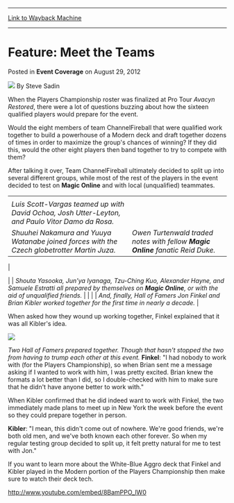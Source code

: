 
---
[Link to Wayback Machine](https://web.archive.org/web/20220521195228/https://magic.wizards.com/en/articles/archive/event-coverage/feature-meet-teams-2012-08-29)

[_metadata_:author]:- "Steve Sadin"
[_metadata_:description]:- "When the Players Championship roster was finalized at Pro Tour Avacyn Restored, there were a lot of questions buzzing about how the sixteen qualified players would prepare for the event. Would the eight members of team ChannelFireball that were qualified work together to build a powerhouse of a Modern deck and draft together dozens of times in order to maximize the group's"
[_metadata_:generator]:- "Drupal 7 (http://drupal.org)"
[_metadata_:node]:- "515496"
[_metadata_:publish_date]:- "2012-08-29"
[_metadata_:source]:- "div-main-content"
[_metadata_:title]:- "Feature: Meet the Teams"
[_metadata_:wayback_capture_timestamp]:- "2022-05-21 19:52:28"
[_metadata_:wayback_raw_url]:- "https://web.archive.org/web/20220521195228id_/https://magic.wizards.com/en/articles/archive/event-coverage/feature-meet-teams-2012-08-29"
[_metadata_:wayback_url]:- "https://magic.wizards.com/en/articles/archive/event-coverage/feature-meet-teams-2012-08-29"
---


Feature: Meet the Teams
=======================



 Posted in **Event Coverage**
 on August 29, 2012 






![](https://media.magic.wizards.com/styles/auth_small/public/images/person/authorpic_SteveSadin.jpg)
By Steve Sadin












When the Players Championship roster was finalized at Pro Tour *Avacyn Restored*, there were a lot of questions buzzing about how the sixteen qualified players would prepare for the event.


Would the eight members of team ChannelFireball that were qualified work together to build a powerhouse of a Modern deck and draft together dozens of times in order to maximize the group's chances of winning? If they did this, would the other eight players then band together to try to compete with them?


After talking it over, Team ChannelFireball ultimately decided to split up into several different groups, while most of the rest of the players in the event decided to test on **Magic Online** and with local (unqualified) teammates.




|  |  |
| --- | --- |
|  |  |
| *Luis Scott-Vargas teamed up with David Ochoa, Josh Utter-Leyton, and Paulo Vitor Damo da Rosa.* |
| *Shuuhei Nakamura and Yuuya Watanabe joined forces with the Czech globetrotter Martin Juza.* | *Owen Turtenwald traded notes with fellow **Magic Online** fanatic Reid Duke.* |
| 

 |
| *Shouta Yasooka, Jun'ya Iyanaga, Tzu-Ching Kuo, Alexander Hayne, and Samuele Estratti all prepared by themselves on **Magic Online**, or with the aid of unqualified friends.* |
|  |
| *And, finally, Hall of Famers Jon Finkel and Brian Kibler worked together for the first time in nearly a decade.* |

When asked how they wound up working together, Finkel explained that it was all Kibler's idea.



![](https://media.magic.wizards.com/image_legacy_migration/mtg/images/daily/events/tpc12/finkel_v_kibler.jpg)

*Two Hall of Famers prepared together. Though that hasn't stopped the two from having to trump each other at this event.* 
**Finkel**: "I had nobody to work with (for the Players Championship), so when Brian sent me a message asking if I wanted to work with him, I was pretty excited. Brian knew the formats a lot better than I did, so I double-checked with him to make sure that he didn't have anyone better to work with."


When Kibler confirmed that he did indeed want to work with Finkel, the two immediately made plans to meet up in New York the week before the event so they could prepare together in person.


**Kibler**: "I mean, this didn't come out of nowhere. We're good friends, we're both old men, and we've both known each other forever. So when my regular testing group decided to split up, it felt pretty natural for me to test with Jon."


If you want to learn more about the White-Blue Aggro deck that Finkel and Kibler played in the Modern portion of the Players Championship then make sure to watch their deck tech.



<http://www.youtube.com/embed/8BamPPO_lW0>






